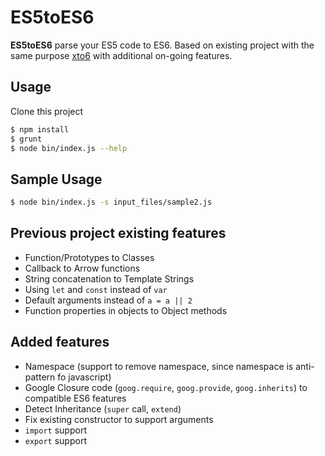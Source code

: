 # ES5toES6

**ES5toES6** parse your ES5 code to ES6. Based on existing project with the same purpose [xto6](https://github.com/mohebifar/xto6) with additional on-going features.

## Usage
Clone this project

```bash
$ npm install
$ grunt
$ node bin/index.js --help
```

## Sample Usage
```bash
$ node bin/index.js -s input_files/sample2.js
```

## Previous project existing features

* Function/Prototypes to Classes
* Callback to Arrow functions
* String concatenation to Template Strings
* Using `let` and `const` instead of `var`
* Default arguments instead of `a = a || 2`
* Function properties in objects to Object methods

## Added features
- Namespace (support to remove namespace, since namespace is anti-pattern fo javascript)
- Google Closure code (`goog.require`, `goog.provide`, `goog.inherits`) to compatible ES6 features
- Detect Inheritance (`super` call, `extend`)
- Fix existing constructor to support arguments
- `import` support
- `export` support